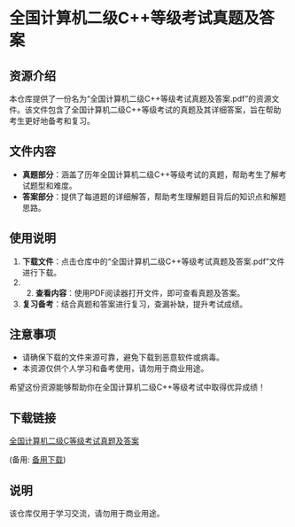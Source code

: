 # 全国计算机二级C++等级考试真题及答案

## 资源介绍

本仓库提供了一份名为“全国计算机二级C++等级考试真题及答案.pdf”的资源文件。该文件包含了全国计算机二级C++等级考试的真题及其详细答案，旨在帮助考生更好地备考和复习。

## 文件内容

- **真题部分**：涵盖了历年全国计算机二级C++等级考试的真题，帮助考生了解考试题型和难度。
- **答案部分**：提供了每道题的详细解答，帮助考生理解题目背后的知识点和解题思路。

## 使用说明

1. **下载文件**：点击仓库中的“全国计算机二级C++等级考试真题及答案.pdf”文件进行下载。
2. 2. **查看内容**：使用PDF阅读器打开文件，即可查看真题及答案。
3. **复习备考**：结合真题和答案进行复习，查漏补缺，提升考试成绩。

## 注意事项

- 请确保下载的文件来源可靠，避免下载到恶意软件或病毒。
- 本资源仅供个人学习和备考使用，请勿用于商业用途。

希望这份资源能够帮助你在全国计算机二级C++等级考试中取得优异成绩！

## 下载链接
[全国计算机二级C等级考试真题及答案](https://pan.quark.cn/s/cd3b861b5e57) 

(备用: [备用下载](https://pan.baidu.com/s/1ngcZASgv8aRi1Dt-p6Pngw?pwd=1234))

## 说明

该仓库仅用于学习交流，请勿用于商业用途。
